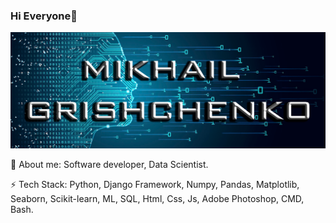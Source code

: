 ### Hi Everyone👋

![Header](https://github.com/mikhail-grishchenko/mikhail-grishchenko/blob/main/assets/mikhail-grishchenko.png)

💬 About me:
Software developer, Data Scientist.

⚡ Tech Stack:
Python, Django Framework, Numpy, Pandas, Matplotlib, Seaborn, Scikit-learn, ML, SQL, Html, Css, Js, Adobe Photoshop, CMD, Bash.








<!--
**mikhail-grishchenko/mikhail-grishchenko** is a ✨ _special_ ✨ repository because its `README.md` (this file) appears on your GitHub profile.

Here are some ideas to get you started:

- 🔭 I’m currently working on ...
- 🌱 I’m currently learning ...
- 👯 I’m looking to collaborate on ...
- 🤔 I’m looking for help with ...
- 💬 Ask me about ...
- 📫 How to reach me: ...
- 😄 Pronouns: ...
- ⚡ Fun fact: ...
-->
